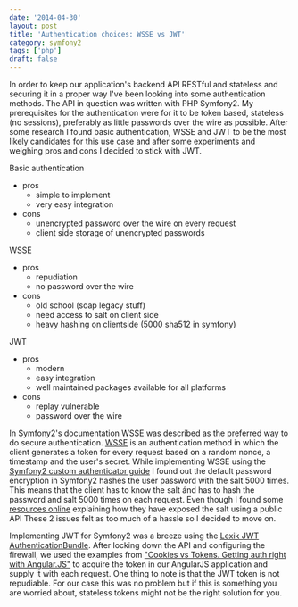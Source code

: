 ```yaml
---
date: '2014-04-30'
layout: post
title: 'Authentication choices: WSSE vs JWT'
category: symfony2
tags: ['php']
draft: false
---
```


In order to keep our application's backend API RESTful and stateless and securing it in a proper way I've been looking into some authentication methods. The API in question was written with PHP Symfony2. My prerequisites for the authentication were for it to be token based, stateless (no sessions), preferably as little passwords over the wire as possible. After some research I found basic authentication, WSSE and JWT to be the most likely candidates for this use case and after some experiments and weighing pros and cons I decided to stick with JWT.

Basic authentication

-   pros
    -   simple to implement
    -   very easy integration
-   cons
    -   unencrypted password over the wire on every request
    -   client side storage of unencrypted passwords

WSSE

-   pros
    -   repudiation
    -   no password over the wire
-   cons
    -   old school (soap legacy stuff)
    -   need access to salt on client side
    -   heavy hashing on clientside (5000 sha512 in symfony)

JWT

-   pros
    -   modern
    -   easy integration
    -   well maintained packages available for all platforms
-   cons
    -   replay vulnerable
    -   password over the wire

In Symfony2's documentation WSSE was described as the preferred way to do secure authentication. [WSSE](http://en.wikipedia.org/wiki/WS-Security) is an authentication method in which the client generates a token for every request based on a random nonce, a timestamp and the user's secret. While implementing WSSE using the [Symfony2 custom authenticator guide](http://symfony.com/doc/master/cookbook/security/custom_authentication_provider.html) I found out the default password encryption in Symfony2 hashes the user password with the salt 5000 times. This means that the client has to know the salt ánd has to hash the password and salt 5000 times on each request. Even though I found some [resources online](http://obtao.com/blog/2013/09/how-to-use-wsse-in-android-app/) explaining how they have exposed the salt using a public API These 2 issues felt as too much of a hassle so I decided to move on.

Implementing JWT for Symfony2 was a breeze using the [Lexik JWT AuthenticationBundle](https://github.com/lexik/LexikJWTAuthenticationBundle). After locking down the API and configuring the firewall, we used the examples from ["Cookies vs Tokens. Getting auth right with Angular.JS"](https://auth0.com/blog/2014/01/07/angularjs-authentication-with-cookies-vs-token/) to acquire the token in our AngularJS application and supply it with each request. One thing to note is that the JWT token is not repudiable. For our case this was no problem but if this is something you are worried about, stateless tokens might not be the right solution for you.
